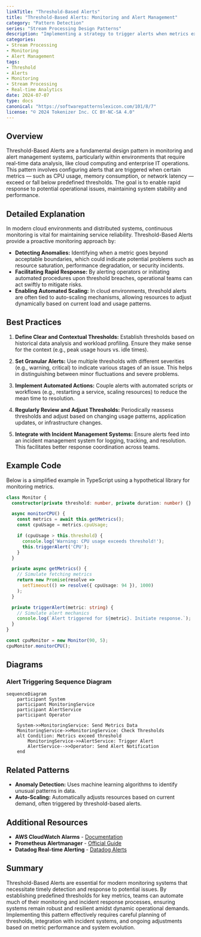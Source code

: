 ```yaml
---
linkTitle: "Threshold-Based Alerts"
title: "Threshold-Based Alerts: Monitoring and Alert Management"
category: "Pattern Detection"
series: "Stream Processing Design Patterns"
description: "Implementing a strategy to trigger alerts when metrics exceed or fall below predefined thresholds, enabling proactive monitoring and response to potential issues in system operations."
categories:
- Stream Processing
- Monitoring
- Alert Management
tags:
- Threshold
- Alerts
- Monitoring
- Stream Processing
- Real-time Analytics
date: 2024-07-07
type: docs
canonical: "https://softwarepatternslexicon.com/101/8/7"
license: "© 2024 Tokenizer Inc. CC BY-NC-SA 4.0"
---
```



## Overview

Threshold-Based Alerts are a fundamental design pattern in monitoring and alert management systems, particularly within environments that require real-time data analysis, like cloud computing and enterprise IT operations. This pattern involves configuring alerts that are triggered when certain metrics — such as CPU usage, memory consumption, or network latency — exceed or fall below predefined thresholds. The goal is to enable rapid response to potential operational issues, maintaining system stability and performance.

## Detailed Explanation

In modern cloud environments and distributed systems, continuous monitoring is vital for maintaining service reliability. Threshold-Based Alerts provide a proactive monitoring approach by:

- **Detecting Anomalies:** Identifying when a metric goes beyond acceptable boundaries, which could indicate potential problems such as resource saturation, performance degradation, or security incidents.
- **Facilitating Rapid Response:** By alerting operators or initiating automated procedures upon threshold breaches, operational teams can act swiftly to mitigate risks.
- **Enabling Automated Scaling:** In cloud environments, threshold alerts are often tied to auto-scaling mechanisms, allowing resources to adjust dynamically based on current load and usage patterns.

## Best Practices

1. **Define Clear and Contextual Thresholds:** Establish thresholds based on historical data analysis and workload profiling. Ensure they make sense for the context (e.g., peak usage hours vs. idle times).
   
2. **Set Granular Alerts:** Use multiple thresholds with different severities (e.g., warning, critical) to indicate various stages of an issue. This helps in distinguishing between minor fluctuations and severe problems.

3. **Implement Automated Actions:** Couple alerts with automated scripts or workflows (e.g., restarting a service, scaling resources) to reduce the mean time to resolution.

4. **Regularly Review and Adjust Thresholds:** Periodically reassess thresholds and adjust based on changing usage patterns, application updates, or infrastructure changes.

5. **Integrate with Incident Management Systems:** Ensure alerts feed into an incident management system for logging, tracking, and resolution. This facilitates better response coordination across teams.

## Example Code

Below is a simplified example in TypeScript using a hypothetical library for monitoring metrics.

```typescript
class Monitor {
  constructor(private threshold: number, private duration: number) {}

  async monitorCPU() {
    const metrics = await this.getMetrics();
    const cpuUsage = metrics.cpuUsage;

    if (cpuUsage > this.threshold) {
      console.log('Warning: CPU usage exceeds threshold!');
      this.triggerAlert('CPU');
    }
  }

  private async getMetrics() {
    // Simulate fetching metrics
    return new Promise(resolve =>
      setTimeout(() => resolve({ cpuUsage: 94 }), 1000)
    );
  }

  private triggerAlert(metric: string) {
    // Simulate alert mechanics
    console.log(`Alert triggered for ${metric}. Initiate response.`);
  }
}

const cpuMonitor = new Monitor(90, 5);
cpuMonitor.monitorCPU();
```

## Diagrams

### Alert Triggering Sequence Diagram

```mermaid
sequenceDiagram
    participant System
    participant MonitoringService
    participant AlertService
    participant Operator

    System->>MonitoringService: Send Metrics Data
    MonitoringService->>MonitoringService: Check Thresholds
    alt Condition: Metrics exceed threshold
        MonitoringService->>AlertService: Trigger Alert
        AlertService-->>Operator: Send Alert Notification
    end
```

## Related Patterns

- **Anomaly Detection:** Uses machine learning algorithms to identify unusual patterns in data.
- **Auto-Scaling:** Automatically adjusts resources based on current demand, often triggered by threshold-based alerts.

## Additional Resources

- **AWS CloudWatch Alarms** - [Documentation](https://docs.aws.amazon.com/AmazonCloudWatch/latest/monitoring/AlarmThatSendsEmail.html)
- **Prometheus Alertmanager** - [Official Guide](https://prometheus.io/docs/alerting/latest/alertmanager/)
- **Datadog Real-time Alerting** - [Datadog Alerts](https://www.datadoghq.com/blog/real-time-alerting/)

## Summary

Threshold-Based Alerts are essential for modern monitoring systems that necessitate timely detection and response to potential issues. By establishing predefined thresholds for key metrics, teams can automate much of their monitoring and incident response processes, ensuring systems remain robust and resilient amidst dynamic operational demands. Implementing this pattern effectively requires careful planning of thresholds, integration with incident systems, and ongoing adjustments based on metric performance and system evolution.
